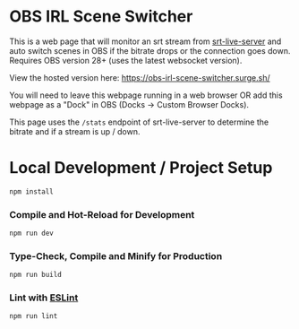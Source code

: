 # OBS IRL Scene Switcher

This is a web page that will monitor an srt stream from [srt-live-server](https://github.com/b3ck/sls-b3ck-edit) and auto switch scenes in OBS if the bitrate drops or the connection goes down. Requires OBS version 28+ (uses the latest websocket version).

View the hosted version here: https://obs-irl-scene-switcher.surge.sh/

You will need to leave this webpage running in a web browser OR add this webpage as a "Dock" in OBS (Docks -> Custom Browser Docks).

This page uses the `/stats` endpoint of srt-live-server to determine the bitrate and if a stream is up / down.

# Local Development /  Project Setup

```sh
npm install
```

### Compile and Hot-Reload for Development

```sh
npm run dev
```

### Type-Check, Compile and Minify for Production

```sh
npm run build
```

### Lint with [ESLint](https://eslint.org/)

```sh
npm run lint
```
